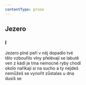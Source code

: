```yaml
---
contentType: prose
---
```


## Jezero

### I

Jezero plné peří v něj dopadlo tvé  
tělo vzbouřilo vlny přelévají se labutě  
ven z kádí je tma nemocné ryby chodí  
okolo naříkají si na sucho a ty nejdeš  
nemůžeš se vynořit zůstalas u dna  
dusíš se
